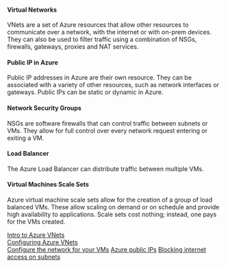 
#### Virtual Networks
VNets are a set of Azure resources that allow other resources to communicate over a network, with the internet or with on-prem devices. They can also be used to filter traffic using a combination of NSGs, firewalls, gateways, proxies and NAT services.

#### Public IP in Azure
Public IP addresses in Azure are their own resource. They can be associated with a variety of other resources, such as network interfaces or gateways. Public IPs can be static or dynamic in Azure.

#### Network Security Groups
NSGs are software firewalls that can control traffic between subnets or VMs. They allow for full control over every network request entering or exiting a VM.

#### Load Balancer
The Azure Load Balancer can distribute traffic between multiple VMs. 

#### Virtual Machines Scale Sets
Azure virtual machine scale sets allow for the creation of a group of load balanced VMs. These allow scaling on demand or on schedule and provide high availability to applications. Scale sets cost nothing; instead, one pays for the VMs created.

[Intro to Azure VNets](https://learn.microsoft.com/en-us/training/modules/introduction-to-azure-virtual-networks/)  
[Configuring Azure VNets](https://learn.microsoft.com/en-us/training/modules/configure-virtual-networks/)  
[Configure the network for your VMs](https://learn.microsoft.com/en-us/training/paths/azure-administrator-manage-virtual-networks/) 
[Azure public IPs](https://learn.microsoft.com/en-us/azure/virtual-network/ip-services/virtual-network-public-ip-address)
[Blocking internet access on subnets](https://learn.microsoft.com/en-us/answers/questions/427589/how-to-block-internet-access-in-azure-virtual-netw)  



